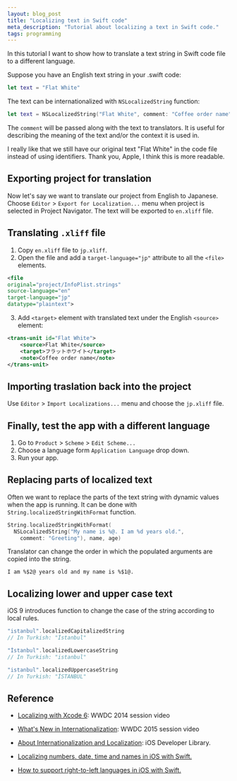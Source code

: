 ```yaml
---
layout: blog_post
title: "Localizing text in Swift code"
meta_description: "Tutorial about localizing a text in Swift code."
tags: programming
---
```


In this tutorial I want to show how to translate a text string in Swift code file to a different language.

Suppose you have an English text string in your .swift code:

```swift
let text = "Flat White"
```

The text can be internationalized with `NSLocalizedString` function:

```swift
let text = NSLocalizedString("Flat White", comment: "Coffee order name")
```

The `comment` will be passed along with the text to translators. It is useful for describing the meaning of the text and/or the context it is used in.

I really like that we still have our original text "Flat White" in the code file instead of using identifiers. Thank you, Apple, I think this is more readable.

## Exporting project for translation

Now let's say we want to translate our project from English to Japanese. Choose `Editor` > `Export for Localization...` menu when project is selected in Project Navigator. The text will be exported to `en.xliff` file.

## Translating `.xliff` file

1. Copy `en.xliff` file to `jp.xliff`.
1. Open the file and add a `target-language="jp"` attribute to all the `<file>` elements.

  ```xml
  <file
  original="project/InfoPlist.strings"
  source-language="en"
  target-language="jp"
  datatype="plaintext">
  ```

3. Add `<target>` element with translated text under the English `<source>` element:

  ```xml
  <trans-unit id="Flat White">
      <source>Flat White</source>
      <target>フラットホワイト</target>
      <note>Coffee order name</note>
  </trans-unit>
  ```

## Importing traslation back into the project

Use `Editor` > `Import Localizations...` menu and choose the `jp.xliff` file.

## Finally, test the app with a different language

1. Go to `Product` > `Scheme` > `Edit Scheme...`
1. Choose a language form `Application Language` drop down.
1. Run your app.

## Replacing parts of localized text

Often we want to replace the parts of the text string with dynamic values when the app is running. It can be done with `String.localizedStringWithFormat` function.

```swift
String.localizedStringWithFormat(
  NSLocalizedString("My name is %@. I am %d years old.",
    comment: "Greeting"), name, age)

```


Translator can change the order in which the populated arguments are copied into the string.

`I am %$2@ years old and my name is %$1@.`

## Localizing lower and upper case text

iOS 9 introduces function to change the case of the string according to local rules.

```swift
"istanbul".localizedCapitalizedString
// In Turkish: "İstanbul"

"İstanbul".localizedLowercaseString
// In Turkish: "istanbul"

"istanbul".localizedUppercaseString
// In Turkish: "İSTANBUL"
```



## Reference

* [Localizing with Xcode 6](https://developer.apple.com/videos/wwdc/2014/?id=412): WWDC 2014 session video

* [What's New in Internationalization](https://developer.apple.com/videos/wwdc/2015/?id=227): WWDC 2015 session video

* [About Internationalization and Localization](https://developer.apple.com/library/ios/documentation/MacOSX/Conceptual/BPInternational/Introduction/Introduction.html): iOS Developer Library.

* [Localizing numbers, date, time and names in iOS with Swift.](/blog/localizing-numbers-date-time-and-names-in-ios-with-swift/)

* [How to support right-to-left languages in iOS with Swift.](/blog/supporting-right-to-left-languages-in-ios-with-swift/)



